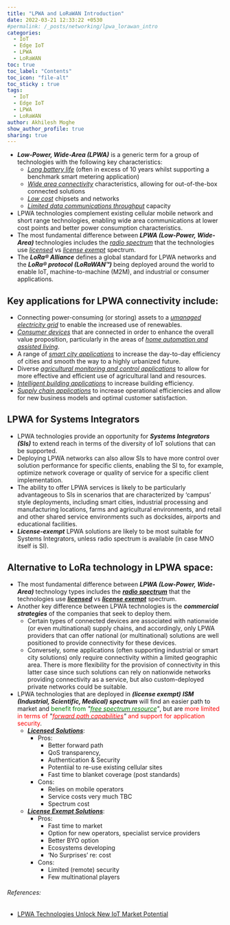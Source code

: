 ```yaml
---
title: "LPWA and LoRaWAN Introduction"
date: 2022-03-21 12:33:22 +0530
#permalink: /_posts/networking/lpwa_lorawan_intro
categories:
  - IoT
  - Edge IoT
  - LPWA
  - LoRaWAN
toc: true
toc_label: "Contents"
toc_icon: "file-alt"
toc_sticky : true
tags:
  - IoT
  - Edge IoT
  - LPWA
  - LoRaWAN
author: Akhilesh Moghe
show_author_profile: true
sharing: true
---
```


<style>
r { color: Red }
o { color: Orange }
g { color: Green }
</style>

- __*Low-Power, Wide-Area (LPWA)*__ is a generic term for a group of technologies with the following key characteristics:
  - *<u>Long battery life</u>* (often in excess of 10 years whilst supporting a benchmark smart metering application)
  - *<u>Wide area connectivity</u>* characteristics, allowing for out-of-the-box connected solutions
  - *<u>Low cost</u>* chipsets and networks
  - *<u>Limited data communications throughput</u>* capacity
- LPWA technologies complement existing cellular mobile network and short range technologies, enabling wide area communications at lower cost points and better power consumption characteristics.
- The most fundamental difference between __*LPWA (Low-Power, Wide-Area)*__ technologies includes the *<u>radio spectrum</u>* that the technologies use *<u>licensed</u>* vs *<u>license exempt</u>* spectrum.
- The __*LoRa® Alliance*__ defines a global standard for LPWA networks and the __*LoRa® protocol (LoRaWAN™)*__ being deployed around the world to enable IoT, machine-to-machine (M2M), and industrial or consumer applications.

## Key applications for LPWA connectivity include:
- Connecting power-consuming (or storing) assets to a *<u>umanaged electricity grid</u>* to enable the increased use of renewables.
- *<u>Consumer devices</u>* that are connected in order to enhance the overall value proposition, particularly in the areas of *<u>home automation and assisted living</u>*.
- A range of *<u>smart city applications</u>* to increase the day-to-day efficiency of cities and smooth the way to a highly urbanized future.
- Diverse *<u>agricultural monitoring and control applications</u>* to allow for more effective and efficient use of agricultural land and resources.
- *<u>Intelligent building applications</u>* to increase building efficiency.
- *<u>Supply chain applications</u>* to increase operational efficiencies and allow for new business models and optimal customer satisfaction.

## LPWA for Systems Integrators
- LPWA technologies provide an opportunity for __*Systems Integrators (SIs)*__ to extend reach in terms of the diversity of IoT solutions that can be supported.
- Deploying LPWA networks can also allow SIs to have more control over solution performance for specific clients, enabling the SI to, for example, optimize network coverage or quality of service for a specific client implementation.
- The ability to offer LPWA services is likely to be particularly advantageous to SIs in scenarios that are characterized by ‘campus’ style deployments, including smart cities, industrial processing and manufacturing locations, farms and agricultural environments, and retail and other shared service environments such as docksides, airports and educational facilities.
- __*License-exempt*__ LPWA solutions are likely to be most suitable for Systems Integrators, unless radio spectrum is available (in case MNO itself is SI).

## Alternative to LoRa technology in LPWA space:
- The most fundamental difference between __*LPWA (Low-Power, Wide-Area)*__ technology types includes the __*<u>radio spectrum</u>*__ that the technologies use __*<u>licensed</u>*__ vs __*<u>license exempt</u>*__ spectrum.
- Another key difference between LPWA technologies is the __*commercial strategies*__ of the companies that seek to deploy them.
  - Certain types of connected devices are associated with nationwide (or even multinational) supply chains, and accordingly, only LPWA providers that can offer national (or multinational) solutions are well positioned to provide connectivity for these devices.
  - Conversely, some applications (often supporting industrial or smart city solutions) only require connectivity within a limited geographic area. There is more flexibility for the provision of connectivity in this latter case since such solutions can rely on nationwide networks providing connectivity as a service, but also custom-deployed private networks could be suitable.
- LPWA technologies that are deployed in __*(license exempt)*__ __*ISM (Industrial, Scientific, Medical) spectrum*__ will find an easier path to market and <g>benefit from </g>*"<u><g>free spectrum resource</g></u>"*, but are <r>more limited in terms of </r>*"<u><r>forward path capabilities</r></u>"*<r> and support for application security</r>.
  - __*<u>Licensed Solutions</u>*__:
    - Pros:
      - Better forward path
      - QoS transparency,
      - Authentication & Security
      - Potentiial to re-use existing cellular sites
      - Fast time to blanket coverage (post standards)
    - Cons:
      - Relies on mobile operators
      - Service costs very much TBC
      - Spectrum cost
  - __*<u>License Exempt Solutions</u>*__:
    - Pros:
      - Fast time to market
      - Option for new operators, specialist service providers
      - Better BYO option
      - Ecosystems developing
      - ‘No Surprises’ re: cost
    - Cons:
      - Limited (remote) security
      - Few multinational players


###### References:
- [LPWA Technologies Unlock New IoT Market Potential](https://lora-developers.semtech.com/uploads/static/LPWAN_technologies.pdf)




